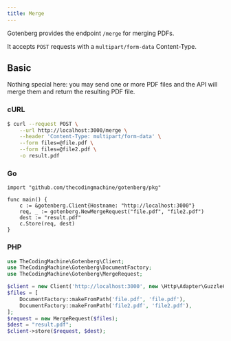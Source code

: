 ```yaml
---
title: Merge
---
```


Gotenberg provides the endpoint `/merge` for merging PDFs.

It accepts `POST` requests with a `multipart/form-data` Content-Type.

## Basic

Nothing special here: you may send one or more PDF files and the API
will merge them and return the resulting PDF file.

### cURL

```bash
$ curl --request POST \
    --url http://localhost:3000/merge \
    --header 'Content-Type: multipart/form-data' \
    --form files=@file.pdf \
    --form files=@file2.pdf \
    -o result.pdf
```

### Go

```golang
import "github.com/thecodingmachine/gotenberg/pkg"

func main() {
    c := &gotenberg.Client{Hostname: "http://localhost:3000"}
    req, _ := gotenberg.NewMergeRequest("file.pdf", "file2.pdf")
    dest := "result.pdf"
    c.Store(req, dest)
}
```

### PHP

```php
use TheCodingMachine\Gotenberg\Client;
use TheCodingMachine\Gotenberg\DocumentFactory;
use TheCodingMachine\Gotenberg\MergeRequest;

$client = new Client('http://localhost:3000', new \Http\Adapter\Guzzle6\Client());
$files = [
    DocumentFactory::makeFromPath('file.pdf', 'file.pdf'),
    DocumentFactory::makeFromPath('file2.pdf', 'file2.pdf'),
];
$request = new MergeRequest($files);
$dest = "result.pdf";
$client->store($request, $dest);
```